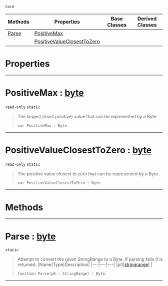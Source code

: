  `Core`

|Methods|Properties|Base Classes|Derived Classes|
|---|---|---|---|
|[ Parse](https://github.com/PlasmaEngine/PlasmaDocs/blob/master/code_reference/lightning_base_types/byte.markdown#parse-plasma-engine-docume)|[ PositiveMax](https://github.com/PlasmaEngine/PlasmaDocs/blob/master/code_reference/lightning_base_types/byte.markdown#positivemax-plasma-engine)| | |
| |[ PositiveValueClosestToZero](https://github.com/PlasmaEngine/PlasmaDocs/blob/master/code_reference/lightning_base_types/byte.markdown#positivevalueclosesttoze)| | |


 #  Properties


---  
 #  PositiveMax : [byte](https://github.com/PlasmaEngine/PlasmaDocs/blob/master/code_reference/lightning_base_types/byte.markdown)

 `read-only` `static`

> The largest (most positive) value that can be represented by a Byte.
> ``` lang=cpp, name=Lightning
> var PositiveMax : Byte


---  
 #  PositiveValueClosestToZero : [byte](https://github.com/PlasmaEngine/PlasmaDocs/blob/master/code_reference/lightning_base_types/byte.markdown)

 `read-only` `static`

> The positive value closest to zero that can be represented by a Byte.
> ``` lang=cpp, name=Lightning
> var PositiveValueClosestToZero : Byte


---  
 #  Methods


---  
 #  Parse : [byte](https://github.com/PlasmaEngine/PlasmaDocs/blob/master/code_reference/lightning_base_types/byte.markdown)

 `static`

> Attempt to convert the given StringRange to a Byte. If parsing fails 0 is returned.
> |Name|Type|Description|
> |---|---|---|
> |p0|[stringrange](https://github.com/PlasmaEngine/PlasmaDocs/blob/master/code_reference/lightning_base_types/stringrange.markdown)| |
> ``` lang=cpp, name=Lightning
> function Parse(p0 : StringRange) : Byte
> ``` 


---  
 

 